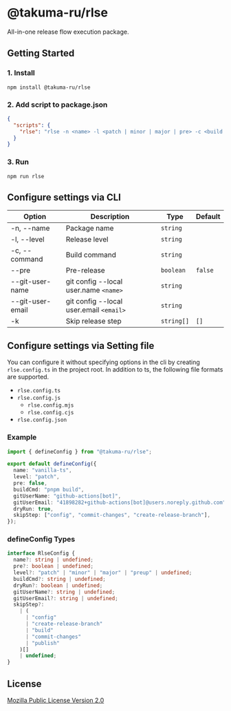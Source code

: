 # @takuma-ru/rlse

All-in-one release flow execution package.

## Getting Started

### 1. Install

```shell
npm install @takuma-ru/rlse
```

### 2. Add script to package.json

```json filename=package.json
{
  "scripts": {
    "rlse": "rlse -n <name> -l <patch | minor | major | pre> -c <build command>"
  }
}
```

### 3. Run

```shell
npm run rlse
```

## Configure settings via CLI

| Option           | Description                             | Type       | Default |
| ---------------- | --------------------------------------- | ---------- | ------- |
| -n, --name       | Package name                            | `string`   |         |
| -l, --level      | Release level                           | `string`   |         |
| -c, --command    | Build command                           | `string`   |         |
| --pre            | Pre-release                             | `boolean`  | `false` |
| --git-user-name  | git config --local user.name `<name>`   | `string`   |         |
| --git-user-email | git config --local user.email `<email>` | `string`   |         |
| -k               | Skip release step                       | `string[]` | `[]`    |

## Configure settings via Setting file

You can configure it without specifying options in the cli by creating `rlse.config.ts` in the project root.
In addition to ts, the following file formats are supported.

- `rlse.config.ts`
- `rlse.config.js`
  - `rlse.config.mjs`
  - `rlse.config.cjs`
- `rlse.config.json`

### Example

```ts filename=rlse.config.ts
import { defineConfig } from "@takuma-ru/rlse";

export default defineConfig({
  name: "vanilla-ts",
  level: "patch",
  pre: false,
  buildCmd: "pnpm build",
  gitUserName: "github-actions[bot]",
  gitUserEmail: "41898282+github-actions[bot]@users.noreply.github.com",
  dryRun: true,
  skipStep: ["config", "commit-changes", "create-release-branch"],
});
```

### defineConfig Types

```ts
interface RlseConfig {
  name?: string | undefined;
  pre?: boolean | undefined;
  level?: "patch" | "minor" | "major" | "preup" | undefined;
  buildCmd?: string | undefined;
  dryRun?: boolean | undefined;
  gitUserName?: string | undefined;
  gitUserEmail?: string | undefined;
  skipStep?:
    | (
      | "config"
      | "create-release-branch"
      | "build"
      | "commit-changes"
      | "publish"
    )[]
    | undefined;
}
```

## License

[Mozilla Public License Version 2.0](https://www.mozilla.org/en-US/MPL/2.0/)
